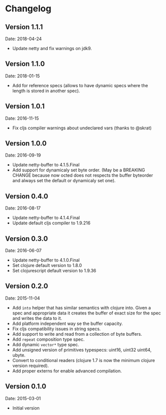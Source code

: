 # Changelog #

## Version 1.1.1 ##

Date: 2018-04-24

- Update netty and fix warnings on jdk9.


## Version 1.1.0 ##

Date: 2018-01-15

- Add for reference specs (allows to have dynamic specs where the
  length is stored in another spec).


## Version 1.0.1 ##

Date: 2016-11-15

- Fix cljs compiler warnings about undeclared vars (thanks to @skrat)


## Version 1.0.0 ##

Date: 2016-09-19

- Update netty-buffer to 4.1.5.Final
- Add support for dynamicaly set byte order.
  (May be a BREAKING CHANGE because now octed does not respects the
  buffer byteorder and always set the default or dynamicaly set one).


## Version 0.4.0 ##

Date: 2016-08-17

- Update netty-buffer to 4.1.4.Final
- Update default cljs compiler to 1.9.216


## Version 0.3.0 ##

Date: 2016-06-07

- Update netty-buffer to 4.1.0.Final
- Set clojure default version to 1.8.0
- Set clojurescript default version to 1.9.36


## Version 0.2.0 ##

Date: 2015-11-04

- Add `into` helper that has similar semantics with clojure into. Given a spec and
  appropriate data it creates the buffer of exact size for the spec and writes the
  data to it.
- Add platform independent way se the buffer capacity.
- Fix cljs compatibility issues in string specs.
- Add support to write and read from a collection of byte buffers.
- Add `repeat` composition type spec.
- Add dynamic `vector*` type spec.
- Add unsigned version of primitives typespecs: uint16, uint32 uint64, ubyte.
- Convert to conditional readers (clojure 1.7 is now the minimum clojure
  version required).
- Add proper externs for enable advanced compilation.


## Version 0.1.0 ##

Date: 2015-03-01

- Initial version
